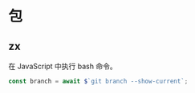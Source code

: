 # 包

## zx

在 JavaScript 中执行 bash 命令。

```typescript
const branch = await $`git branch --show-current`;
```
